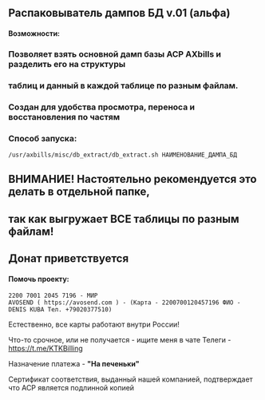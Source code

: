 ## Распаковыватель дампов БД v.01 (альфа)
#### Возможности:
### Позволяет взять основной дамп базы АСР AXbills и разделить его на структуры 
### таблиц и данный в каждой таблице по разным файлам. 
### Создан для удобства просмотра, переноса и восстановления по частям

### Способ запуска:
```
/usr/axbills/misc/db_extract/db_extract.sh НАИМЕНОВАНИЕ_ДАМПА_БД
```

## ВНИМАНИЕ! Настоятельно рекомендуется это делать в отдельной папке, 
## так как выгружает ВСЕ таблицы по разным файлам!

## Донат приветствуется

#### Помочь проекту:
```
2200 7001 2045 7196 - МИР
AVOSEND ( https://avosend.com ) - (Карта - 2200700120457196 ФИО - DENIS KUBA Тел. +79020377510)
```
Естественно, все карты работают внутри России!

Что-то срочное, или не получается - ищите меня в чате Телеги - https://t.me/KTKBilling 

Назначение платежа - **"На печеньки"**

Сертификат соответствия, выданный нашей компанией, подтверждает что АСР является подлинной копией
